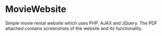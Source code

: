 # MovieWebsite

Simple movie rental website which uses PHP, AJAX and JQuery.
The PDF attached contains screenshots of the website and its functionality.
